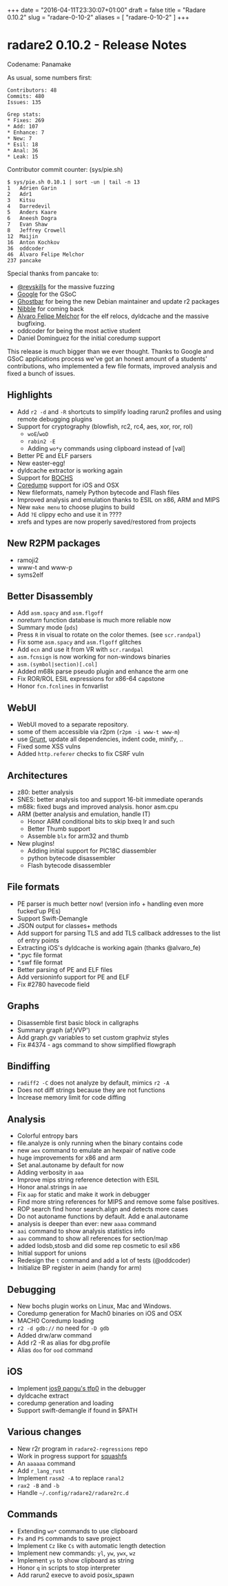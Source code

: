 +++
date = "2016-04-11T23:30:07+01:00"
draft = false
title = "Radare 0.10.2"
slug = "radare-0-10-2"
aliases = [
	"radare-0-10-2"
]
+++

# radare2 0.10.2 - Release Notes

Codename: Panamake

As usual, some numbers first:

```
Contributors: 48
Commits: 480
Issues: 135

Grep stats:
* Fixes: 269
* Add: 107
* Enhance: 7
* New: 7
* Esil: 18
* Anal: 36
* Leak: 15
```

Contributor commit counter: (sys/pie.sh)
```
$ sys/pie.sh 0.10.1 | sort -un | tail -n 13
1	Adrien Garin
2	Adr1
3	Kitsu
4	Darredevil
5	Anders Kaare
6	Aneesh Dogra
7	Evan Shaw
8	Jeffrey Crowell
12	Maijin
16	Anton Kochkov
36	oddcoder
46	Álvaro Felipe Melchor
237	pancake
```

Special thanks from pancake to:

* [@revskills](https://twitter.com/revskills) for the massive fuzzing
* [Google](http://radare.org/gsoc) for the GSoC
* [Ghostbar](https://twitter.com/ghostbar) for being the new Debian maintainer and update r2 packages
* [Nibble](https://twitter.com/nibble_ds) for coming back
* [Alvaro Felipe Melchor]( https://alvarofe.github.io/ ) for the elf relocs, dyldcache and the massive bugfixing.
* oddcoder for being the most active student
* Daniel Dominguez for the initial coredump support

This release is much bigger than we ever thought. Thanks to Google and GSoC applications process we've got an honest amount of a students' contributions, who implemented a few file formats, improved analysis and fixed a bunch of issues. 

Highlights
----------

- Add `r2 -d` and `-R` shortcuts to simplify loading rarun2 profiles and using remote debugging plugins
- Support for cryptography (blowfish, rc2, rc4, aes, xor, ror, rol)
  - `woE`/`woD`
  - `rabin2 -E`
  - Adding `wo*y` commands using clipboard instead of [val]
- Better PE and ELF parsers
- New easter-egg!
- dyldcache extractor is working again
- Support for [BOCHS]( https://en.wikipedia.org/wiki/Bochs )
- [Coredump]( https://en.wikipedia.org/wiki/Core_dump ) support for iOS and OSX
- New fileformats, namely Python bytecode and Flash files
- Improved analysis and emulation thanks to ESIL on x86, ARM and MIPS
- New `make menu` to choose plugins to build
- Add `?E` clippy echo and use it in ????
- xrefs and types are now properly saved/restored from projects

New R2PM packages
-----------------
- ramoji2
- www-t and www-p
- syms2elf

Better Disassembly
------------------
- Add `asm.spacy` and `asm.flgoff`
- *noreturn* function database is much more reliable now
- Summary mode (`pds`)
- Press `R` in visual to rotate on the color themes. (see `scr.randpal`)
- Fix some `asm.spacy` and `asm.flgoff` glitches
- Add `ecn` and use it from VR with `scr.randpal`
- `asm.fcnsign` is now working for non-windows binaries
- `asm.(symbol|section)[.col]`
- Added m68k parse pseudo plugin and enhance the arm one
- Fix ROR/ROL ESIL expressions for x86-64 capstone
- Honor `fcn.fcnlines` in fcnvarlist

WebUI
-----
- WebUI moved to a separate repository.
- some of them accessible via r2pm (`r2pm -i www-t www-m`)
- use [Grunt]( http://gruntjs.com/ ), update all dependencies, indent code, minify, ..
- Fixed some XSS vulns
- Added `http.referer` checks to fix CSRF vuln

Architectures
------------
- z80: better analysis
- SNES: better analysis too and support 16-bit immediate operands
- m68k: fixed bugs and improved analysis. honor asm.cpu
- ARM (better analysis and emulation, handle IT)
  - Honor ARM conditional bits to skip bxeq lr and such
  - Better Thumb support
  - Assemble `blx` for arm32 and thumb
- New plugins!
  - Adding initial support for PIC18C diassembler
  - python bytecode disassembler
  - Flash bytecode disassembler

File formats
------------
- PE parser is much better now! (version info + handling even more fucked'up PEs) 
- Support Swift-Demangle
- JSON output for classes+ methods
- Add support for parsing TLS and add TLS callback addresses to the list of entry points
- Extracting iOS's dyldcache is working again (thanks @alvaro_fe)
- *.pyc file format
- *.swf file format
- Better parsing of PE and ELF files
- Add versioninfo support for PE and ELF
- Fix #2780 havecode field

Graphs
------

- Disassemble first basic block in callgraphs
- Summary graph (af;VVP')
- Add graph.gv variables to set custom graphviz styles
- Fix #4374 - ags command to show simplified flowgraph


Bindiffing
----------
- `radiff2 -C` does not analyze by default, mimics `r2 -A`
- Does not diff strings because they are not functions
- Increase memory limit for code diffing

Analysis
--------

- Colorful entropy bars
- file.analyze is only running when the binary contains code
- new `aex` command to emulate an hexpair of native code
- huge improvements for x86 and arm
- Set anal.autoname by default for now
- Adding verbosity in `aaa`
- Improve mips string reference detection with ESIL
- Honor anal.strings in `aae`
- Fix `aap` for static and make it work in debugger
- Find more string references for MIPS and remove some false positives.
- ROP search find honor search.align and detects more cases
- Do not autoname functions by default. Add e anal.autoname
- analysis is deeper than ever: new `aaaa` command
- `aai` command to show analysis statistics info
- `aav` command to show all references for section/map
- added lodsb,stosb and did some rep cosmetic to esil x86
- Initial support for unions
- Redesign the `t` command and add a lot of tests (@oddcoder)
- Initialize BP register in aeim (handy for arm)

Debugging
---------
- New bochs plugin works on Linux, Mac and Windows.
- Coredump generation for Mach0 binaries on iOS and OSX
- MACH0 Coredump loading
- `r2 -d gdb://` no need for `-D gdb`
- Added drw/arw command
- Add r2 -R as alias for dbg.profile
- Alias `doo` for `ood` command 

iOS
---
- Implement [ios9 pangu's tfp0]( http://en.pangu.io/ ) in the debugger
- dyldcache extract
- coredump generation and loading
- Support swift-demangle if found in $PATH


Various changes
---------------
- New r2r program in `radare2-regressions` repo
- Work in progress support for [squashfs]( https://en.wikipedia.org/wiki/SquashFS )
- An `aaaaaa` command
- Add `r_lang_rust`
- Implement `rasm2 -A` to replace `ranal2`
- `rax2 -B` and `-b`
- Handle `~/.config/radare2/radare2rc.d`

Commands
--------
- Extending `wo*` commands to use clipboard
- `Ps` and `PS` commands to save project
- Implement `Cz` like `Cs` with automatic length detection
- Implement new commands: `yl`, `yw`, `ywx`, `wz`
- Implement `ys` to show clipboard as string
- Honor `q` in scripts to stop interpreter
- Add rarun2 execve to avoid posix_spawn

